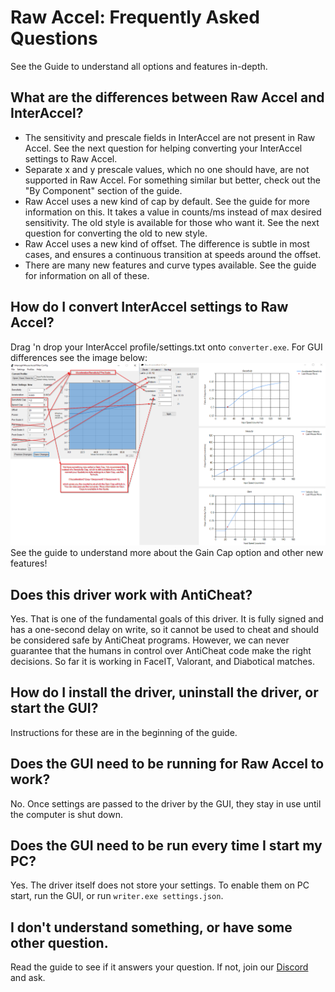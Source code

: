 # Raw Accel: Frequently Asked Questions
See the Guide to understand all options and features in-depth.

## What are the differences between Raw Accel and InterAccel?
- The sensitivity and prescale fields in InterAccel are not present in Raw Accel. See the next question for helping converting your InterAccel settings to Raw Accel.
- Separate x and y prescale values, which no one should have, are not supported in Raw Accel. For something similar but better, check out the "By Component" section of the guide.
- Raw Accel uses a new kind of cap by default. See the guide for more information on this. It takes a value in counts/ms instead of max desired sensitivity. The old style is available for those who want it. See the next question for converting the old to new style.
- Raw Accel uses a new kind of offset. The difference is subtle in most cases, and ensures a continuous transition at speeds around the offset.
- There are many new features and curve types available. See the guide for information on all of these.

## How do I convert InterAccel settings to Raw Accel?
Drag 'n drop your InterAccel profile/settings.txt onto `converter.exe`. For GUI differences see the image below:
![ConvertExample](images/interaccel_to_rawaccel.png)
See the guide to understand more about the Gain Cap option and other new features! 

## Does this driver work with AntiCheat?
Yes. That is one of the fundamental goals of this driver. It is fully signed and has a one-second delay on write, so it cannot be used to cheat and should be considered safe by AntiCheat programs. However, we can never guarantee that the humans in control over AntiCheat code make the right decisions. So far it is working in FaceIT, Valorant, and Diabotical matches.

## How do I install the driver, uninstall the driver, or start the GUI?
Instructions for these are in the beginning of the guide.

## Does the GUI need to be running for Raw Accel to work?
No. Once settings are passed to the driver by the GUI, they stay in use until the computer is shut down.

## Does the GUI need to be run every time I start my PC?
Yes. The driver itself does not store your settings. To enable them on PC start, run the GUI, or run `writer.exe settings.json`.

## I don't understand something, or have some other question.
Read the guide to see if it answers your question. If not, join our [Discord](https://discord.gg/7pQh8zH) and ask.